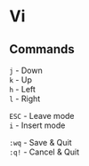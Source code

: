 # Vi  

## Commands  

`j` - Down  
`k` - Up  
`h` - Left  
`l` - Right  

`ESC` - Leave mode  
`i` - Insert mode  

`:wq` - Save & Quit  
`:q!` - Cancel & Quit  
